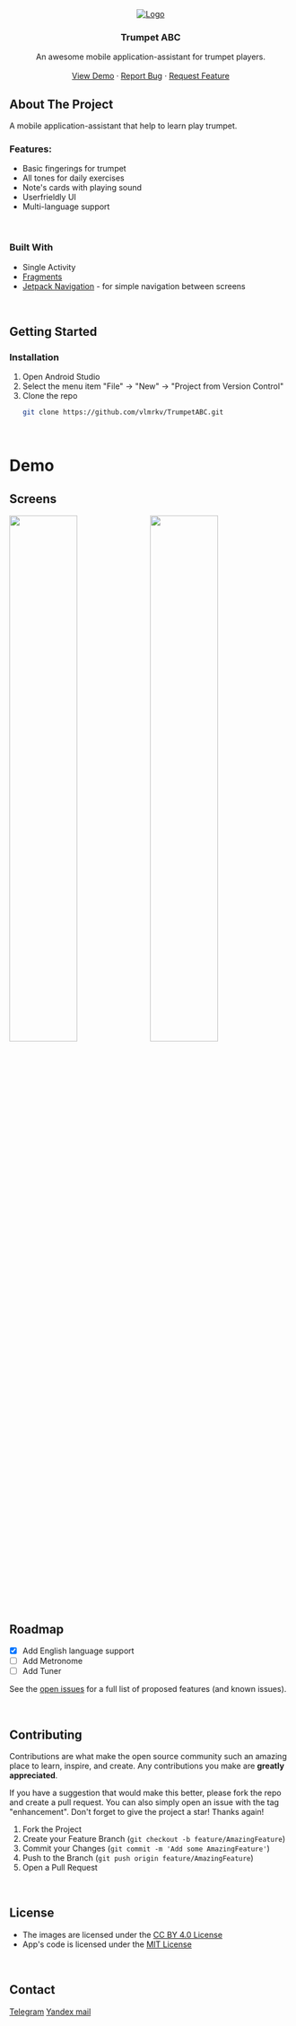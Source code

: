 <!-- PROJECT LOGO -->
<div align="center">
  <a href="https://github.com/vlmrkv/TrumpetABC">
    <img src="https://static.rustore.ru/apk/1986088383/content/ICON/984ce989-2524-4b87-89b4-8c6db0d267a6.png" alt="Logo">
  </a>

<h3 align="center">Trumpet ABC</h3>

  <p align="center">
    An awesome mobile application-assistant for trumpet players.
    <br />
    <br />
    <a href="https://github.com/vlmrkv/TrumpetABC">View Demo</a>
    ·
    <a href="https://github.com/vlmrkv/TrumpetABC/issues">Report Bug</a>
    ·
    <a href="https://github.com/vlmrkv/TrumpetABC/issues">Request Feature</a>
  </p>
</div>



<!-- ABOUT THE PROJECT -->

## About The Project

A mobile application-assistant that help to learn play trumpet.

### Features:

- Basic fingerings for trumpet
- All tones for daily exercises
- Note's cards with playing sound
- Userfrieldly UI
- Multi-language support

</br>

### Built With

* Single Activity
* [Fragments](https://developer.android.com/guide/fragments)
* [Jetpack Navigation](https://developer.android.com/guide/navigation) - for simple navigation
  between screens

</br>

<!-- GETTING STARTED -->

## Getting Started

### Installation

1. Open Android Studio
2. Select the menu item "File" -> "New" -> "Project from Version Control"
3. Clone the repo
   ```sh
   git clone https://github.com/vlmrkv/TrumpetABC.git
   ```

</br>

<!--Demo -->

# Demo

## Screens

 <img src="https://static.rustore.ru/apk/1986088383/content/SCREENSHOT/fc1dede9-0718-47b8-9f01-6ffff3b7e291.png" width="49%"> <img src="https://static.rustore.ru/apk/1986088383/content/SCREENSHOT/483d18b2-e82e-49a2-9ac6-c391b7e2ff5a.png" width="49%">

</br>

<!-- ROADMAP -->

## Roadmap

- [x] Add English language support
- [ ] Add Metronome
- [ ] Add Tuner

See the [open issues](https://github.com/vlmrkv/TrumpetABC/issues) for a full list of proposed
features (and known issues).

</br>


<!-- CONTRIBUTING -->

## Contributing

Contributions are what make the open source community such an amazing place to learn, inspire, and
create. Any contributions you make are **greatly appreciated**.

If you have a suggestion that would make this better, please fork the repo and create a pull
request. You can also simply open an issue with the tag "enhancement".
Don't forget to give the project a star! Thanks again!

1. Fork the Project
2. Create your Feature Branch (`git checkout -b feature/AmazingFeature`)
3. Commit your Changes (`git commit -m 'Add some AmazingFeature'`)
4. Push to the Branch (`git push origin feature/AmazingFeature`)
5. Open a Pull Request

</br>

## License

- The images are licensed under the [CC BY 4.0 License](https://creativecommons.org/licenses/by/4.0/)
- App's code is licensed under the [MIT License](https://opensource.org/licenses/mit-license.html/)

</br>

## Contact

[Telegram](https://t.me/vlmrkv)
[Yandex mail](mailto:markov@mdvlpr.ru)

<br />